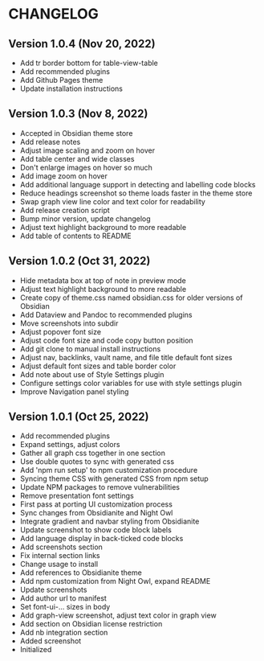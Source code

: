 # CHANGELOG

## Version 1.0.4 (Nov 20, 2022)

* Add tr border bottom for table-view-table
* Add recommended plugins
* Add Github Pages theme
* Update installation instructions

## Version 1.0.3 (Nov 8, 2022)

* Accepted in Obsidian theme store
* Add release notes
* Adjust image scaling and zoom on hover
* Add table center and wide classes
* Don't enlarge images on hover so much
* Add image zoom on hover
* Add additional language support in detecting and labelling code blocks
* Reduce headings screenshot so theme loads faster in the theme store
* Swap graph view line color and text color for readability
* Add release creation script
* Bump minor version, update changelog
* Adjust text highlight background to more readable
* Add table of contents to README

## Version 1.0.2 (Oct 31, 2022)

* Hide metadata box at top of note in preview mode
* Adjust text highlight background to more readable
* Create copy of theme.css named obsidian.css for older versions of Obsidian
* Add Dataview and Pandoc to recommended plugins
* Move screenshots into subdir
* Adjust popover font size
* Adjust code font size and code copy button position
* Add git clone to manual install instructions
* Adjust nav, backlinks, vault name, and file title default font sizes
* Adjust default font sizes and table border color
* Add note about use of Style Settings plugin
* Configure settings color variables for use with style settings plugin
* Improve Navigation panel styling

## Version 1.0.1 (Oct 25, 2022)

* Add recommended plugins
* Expand settings, adjust colors
* Gather all graph css together in one section
* Use double quotes to sync with generated css
* Add 'npm run setup' to npm customization procedure
* Syncing theme CSS with generated CSS from npm setup
* Update NPM packages to remove vulnerabilities
* Remove presentation font settings
* First pass at porting UI customization process
* Sync changes from Obsidianite and Night Owl
* Integrate gradient and navbar styling from Obsidianite
* Update screenshot to show code block labels
* Add language display in back-ticked code blocks
* Add screenshots section
* Fix internal section links
* Change usage to install
* Add references to Obsidianite theme
* Add npm customization from Night Owl, expand README
* Update screenshots
* Add author url to manifest
* Set font-ui-... sizes in body
* Add graph-view screenshot, adjust text color in graph view
* Add section on Obsidian license restriction
* Add nb integration section
* Added screenshot
* Initialized
